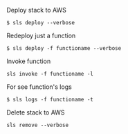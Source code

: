Deploy stack to AWS
```
$ sls deploy --verbose
```

Redeploy just a function
```
$ sls deploy -f functioname --verbose
```

Invoke function
```
sls invoke -f functioname -l
```

For see function's logs
```
$ sls logs -f functioname -t 
```

Delete stack to AWS
```
sls remove --verbose
```